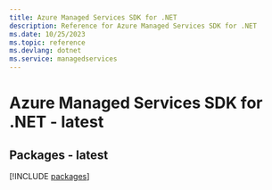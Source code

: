 ```yaml
---
title: Azure Managed Services SDK for .NET
description: Reference for Azure Managed Services SDK for .NET
ms.date: 10/25/2023
ms.topic: reference
ms.devlang: dotnet
ms.service: managedservices
---
```

# Azure Managed Services SDK for .NET - latest
## Packages - latest
[!INCLUDE [packages](managed-services-index.md)]